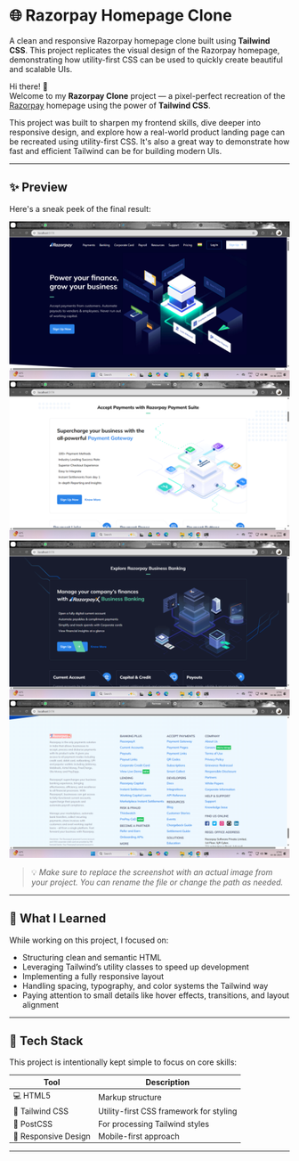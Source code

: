 # 🌐 Razorpay Homepage Clone

A clean and responsive Razorpay homepage clone built using **Tailwind CSS**. This project replicates the visual design of the Razorpay homepage, demonstrating how utility-first CSS can be used to quickly create beautiful and scalable UIs.

Hi there! 👋  
Welcome to my **Razorpay Clone** project — a pixel-perfect recreation of the [Razorpay](https://razorpay.com) homepage using the power of **Tailwind CSS**.

This project was built to sharpen my frontend skills, dive deeper into responsive design, and explore how a real-world product landing page can be recreated using utility-first CSS. It's also a great way to demonstrate how fast and efficient Tailwind can be for building modern UIs.

---

## ✨ Preview

Here's a sneak peek of the final result:

![Screenshot of Razorpay Clone](./images/razorpay1.png)
![Screenshot of Razorpay Clone](./images/razorpay2.png)
![Screenshot of Razorpay Clone](./images/razorpay3.png)
![Screenshot of Razorpay Clone](./images/razorpay4.png)

> 💡 *Make sure to replace the screenshot with an actual image from your project. You can rename the file or change the path as needed.*

---

## 🧠 What I Learned

While working on this project, I focused on:

- Structuring clean and semantic HTML
- Leveraging Tailwind’s utility classes to speed up development
- Implementing a fully responsive layout
- Handling spacing, typography, and color systems the Tailwind way
- Paying attention to small details like hover effects, transitions, and layout alignment

---

## 🔧 Tech Stack

This project is intentionally kept simple to focus on core skills:

| Tool           | Description                            |
|----------------|----------------------------------------|
| 💻 HTML5        | Markup structure                       |
| 🎨 Tailwind CSS | Utility-first CSS framework for styling |
| 🧪 PostCSS      | For processing Tailwind styles          |
| 📱 Responsive Design | Mobile-first approach               |

---



